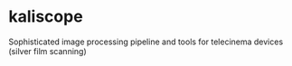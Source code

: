 # kaliscope
Sophisticated image processing pipeline and tools for telecinema devices (silver film scanning)
